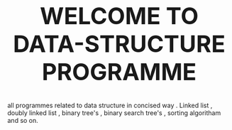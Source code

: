<h1 align="center" style = "font-size: 52px;" > WELCOME TO DATA-STRUCTURE PROGRAMME</h1>
all programmes related to  data structure in concised way . Linked list , doubly linked list , binary tree's , binary search tree's , sorting algoritham and so on.
